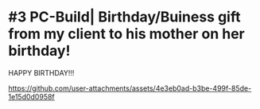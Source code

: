 # #3 PC-Build| Birthday/Buiness gift from my client to his mother on her birthday!
HAPPY BIRTHDAY!!!


https://github.com/user-attachments/assets/4e3eb0ad-b3be-499f-85de-1e15d0d0958f


